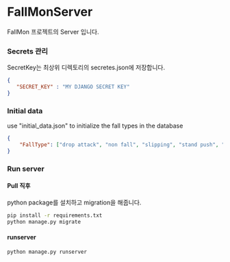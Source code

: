 # FallMonServer

FallMon 프로젝트의 Server 입니다. 


### Secrets 관리
SecretKey는 최상위 디렉토리의 secretes.json에 저장합니다.
```json
{
   "SECRET_KEY" : "MY DJANGO SECRET KEY"
} 
```
### Initial data 
use "initial_data.json" to initialize the fall types in the database
```json
{
    "FallType": ["drop attack", "non fall", "slipping", "stand push", "sunken floor", "fall"]
}
```


### Run server

#### Pull 직후
python package를 설치하고 
migration을 해줍니다.
```bash
pip install -r requirements.txt
python manage.py migrate
```

#### runserver
```bash
python manage.py runserver
```